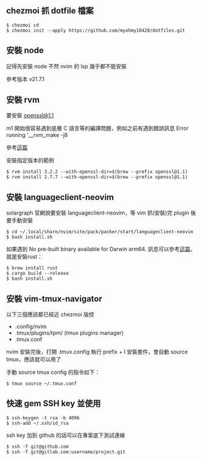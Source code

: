 ## chezmoi 抓 dotfile 檔案

```
$ chezmoi cd
$ chezmoi init --apply https://github.com/myohmy10420/dotfiles.git
```

## 安裝 node

記得先安裝 node 不然 nvim 的 lsp 幾乎都不能安裝

參考版本 v21.7.1

## 安裝 rvm

要安裝 openssl@1.1

m1 開始很容易遇到底層 C 語言等的編譯問題，例如之前有遇到錯誤訊息 Error running '__rvm_make -j8

參考[這篇](https://github.com/rvm/rvm/issues/5404#issuecomment-1806701326)

安裝指定版本的範例

```
$ rvm install 3.2.2 --with-openssl-dir=$(brew --prefix openssl@1.1)
$ rvm install 2.7.7 --with-openssl-dir=$(brew --prefix openssl@1.1)
```

## 安裝 languageclient-neovim

solargraph 官網說要安裝 languageclient-neovim，等 vim 抓(安裝)完 plugin 後要手動安裝

```
$ cd ~/.local/share/nvim/site/pack/packer/start/languageclient-neovim
$ bash install.sh
```

如果遇到 No pre-built binary available for Darwin arm64. 訊息可以參考[這篇](https://github.com/autozimu/LanguageClient-neovim/issues/1236#issuecomment-1176742436)，就是安裝rust：

```
$ brew install rust
$ cargo build --release
$ bash install.sh
```

## 安裝 vim-tmux-navigator

以下三個應該都已經近 chezmoi 版控

- .config/nvim
- .tmux/plugins/tpm/ (tmux plugins manager)
- .tmux.conf

nvim 安裝完後，打開 .tmux.config 執行 prefix + I 安裝套件，會自動 source tmux，應該就可以用了

手動 source tmux config 的指令如下：

```
$ tmux source ~/.tmux.conf
```

## 快速 gem SSH key 並使用

```
$ ssh-keygen -t rsa -b 4096
$ ssh-add ~/.ssh/id_rsa
```

ssh key 加到 github 的話可以在專案底下測試連線

```
$ ssh -T git@github.com
$ ssh -T git@gitlab.com:username/project.git
```
